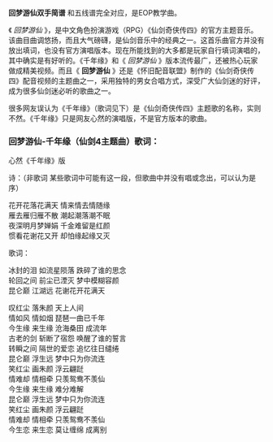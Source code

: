 

**回梦游仙双手简谱** 和五线谱完全对应，是EOP教学曲。

《 _回梦游仙_
》，是中文角色扮演游戏（RPG）《仙剑奇侠传四》的官方主题音乐。该曲目曲调悠扬，而且大气磅礴，是仙剑音乐中的经典之一。这首乐曲官方并没有放出填词，也没有官方演唱版本。现在所能找到的大多都是玩家自行填词演唱的，其中确实是有好听的。《千年缘》和《
_回梦游仙_ 》版本流传最广，还被热心玩家做成精美视频。而且《 **回梦游仙**
》还是《怀旧配音联盟》制作的《仙剑奇侠传四》配音视频的主题曲之一，采用独特的男女合唱方式，深受广大仙剑迷的好评，成为很多仙剑迷必听的歌曲之一。

很多网友误认为《千年缘》（歌词见下）是《仙剑奇侠传四》主题歌的名称，实则不然。《千年缘》只是网友心然的演唱版，不是官方版本的歌曲。

### 回梦游仙-千年缘（仙剑4主题曲）歌词：

心然《千年缘》版

诗：（非歌词 某些歌词中可能有这一段，但歌曲中并没有唱或念出，可以认为是序）

花开花落花满天 情来情去情随缘  
雁去雁归雁不散 潮起潮落潮不眠  
夜深明月梦婵娟 千金难留是红颜  
惯看花谢花又开 却怕缘起缘又灭

歌词：

冰封的泪 如流星陨落 跌碎了谁的思念  
轮回之间 前尘已湮灭 梦中模糊容颜  
昆仑巅 江湖远 花谢花开花满天

  
叹红尘 落朱颜 天上人间  
情如风 情如烟 琵琶一曲已千年  
今生缘 来生缘 沧海桑田 成流年  
古老的剑 斩断了宿怨 唤醒了谁的誓言  
转瞬之间 隔世的爱恋 追忆往日缱绻  
昆仑巅 浮生远 梦中只为你流连  
笑红尘 画朱颜 浮云翩跹  
情难却 情相牵 只羡鸳鸯不羡仙  
今生缘 来生缘 难分难解  
昆仑巅 浮生远 梦中只为你流连  
笑红尘 画朱颜 浮云翩跹  
情难却 情相牵 只羡鸳鸯不羡仙  
今生恋 来生恋 莫让缠绵 成离别

